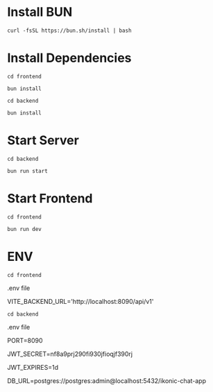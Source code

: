 <!-- Install Bun -->

# Install BUN

`curl -fsSL https://bun.sh/install | bash`

# Install Dependencies

`cd frontend`

`bun install`

`cd backend`

`bun install`

# Start Server

`cd backend`

`bun run start`

# Start Frontend

`cd frontend`

`bun run dev`

# ENV

`cd frontend`

.env file

VITE_BACKEND_URL='http://localhost:8090/api/v1'

`cd backend`

.env file

PORT=8090

JWT_SECRET=nf8a9prj290fi930jfioqjf390rj

JWT_EXPIRES=1d

DB_URL=postgres://postgres:admin@localhost:5432/ikonic-chat-app
